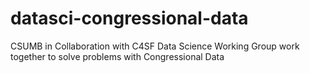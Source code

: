 # datasci-congressional-data
CSUMB in Collaboration with C4SF Data Science Working Group work together to solve problems with Congressional Data
